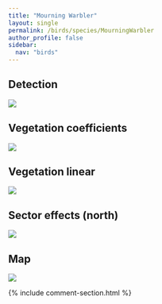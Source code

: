 ```yaml
---
title: "Mourning Warbler"
layout: single
permalink: /birds/species/MourningWarbler
author_profile: false
sidebar:
  nav: "birds"
---
```


<h2>Detection</h2>

<img src="https://beallen.github.io/DevelopmentWebsite/assets/images/birds/MourningWarbler/det.jpg">

<h2>Vegetation coefficients</h2>

<img src="https://beallen.github.io/DevelopmentWebsite/assets/images/birds/MourningWarbler/veghf.jpg">

<h2>Vegetation linear</h2>

<img src="https://beallen.github.io/DevelopmentWebsite/assets/images/birds/MourningWarbler/lin-north.jpg">

<h2>Sector effects (north)</h2>

<img src="https://beallen.github.io/DevelopmentWebsite/assets/images/birds/MourningWarbler/sector-north.jpg">

<h2>Map</h2>

<img src="https://beallen.github.io/DevelopmentWebsite/assets/images/birds/MourningWarbler/map.jpg">

{% include comment-section.html %}
